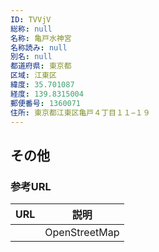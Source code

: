 ```yaml
---
ID: TVVjV
総称: null
名称: 亀戸水神宮
名称読み: null
別名: null
都道府県: 東京都
区域: 江東区
緯度: 35.701087
経度: 139.8315004
郵便番号: 1360071
住所: 東京都江東区亀戸４丁目１１−１９
---
```


## その他

### 参考URL

| URL | 説明          |
| --- | ------------- |
|     | OpenStreetMap |
